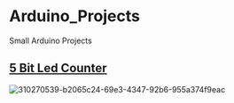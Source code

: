# Arduino_Projects
Small Arduino Projects

## [5 Bit Led Counter](https://github.com/berkayguzel06/Arduino_Projects/tree/main/5_bit_led_counter)

![310270539-b2065c24-69e3-4347-92b6-955a374f9eac](https://github.com/berkayguzel06/Arduino_Projects/assets/98205992/dd4060de-e57e-4b6f-a7c1-e7198f381d44)
